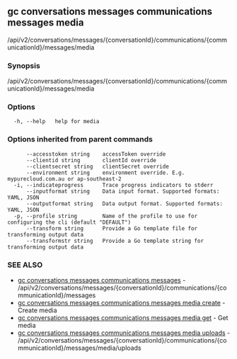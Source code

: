 ## gc conversations messages communications messages media

/api/v2/conversations/messages/{conversationId}/communications/{communicationId}/messages/media

### Synopsis

/api/v2/conversations/messages/{conversationId}/communications/{communicationId}/messages/media

### Options

```
  -h, --help   help for media
```

### Options inherited from parent commands

```
      --accesstoken string    accessToken override
      --clientid string       clientId override
      --clientsecret string   clientSecret override
      --environment string    environment override. E.g. mypurecloud.com.au or ap-southeast-2
  -i, --indicateprogress      Trace progress indicators to stderr
      --inputformat string    Data input format. Supported formats: YAML, JSON
      --outputformat string   Data output format. Supported formats: YAML, JSON
  -p, --profile string        Name of the profile to use for configuring the cli (default "DEFAULT")
      --transform string      Provide a Go template file for transforming output data
      --transformstr string   Provide a Go template string for transforming output data
```

### SEE ALSO

* [gc conversations messages communications messages](gc_conversations_messages_communications_messages.html)	 - /api/v2/conversations/messages/{conversationId}/communications/{communicationId}/messages
* [gc conversations messages communications messages media create](gc_conversations_messages_communications_messages_media_create.html)	 - Create media
* [gc conversations messages communications messages media get](gc_conversations_messages_communications_messages_media_get.html)	 - Get media
* [gc conversations messages communications messages media uploads](gc_conversations_messages_communications_messages_media_uploads.html)	 - /api/v2/conversations/messages/{conversationId}/communications/{communicationId}/messages/media/uploads


